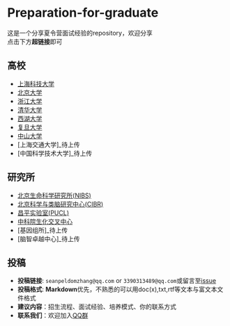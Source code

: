 # Preparation-for-graduate

这是一个分享夏令营面试经验的repository，欢迎分享  
点击下方**超链接**即可

## 高校

* [上海科技大学](https://github.com/CSUBioinformatics1801/Preparation-for-graduate/tree/main/%E4%B8%8A%E6%B5%B7%E7%A7%91%E6%8A%80%E5%A4%A7%E5%AD%A6)
* [北京大学](https://github.com/CSUBioinformatics1801/Preparation-for-graduate/tree/main/%E5%8C%97%E4%BA%AC%E5%A4%A7%E5%AD%A6)
* [浙江大学](https://github.com/CSUBioinformatics1801/Preparation-for-graduate/tree/main/%E6%B5%99%E6%B1%9F%E5%A4%A7%E5%AD%A6)
* [清华大学](https://github.com/CSUBioinformatics1801/Preparation-for-graduate/tree/main/%E6%B8%85%E5%8D%8E%E5%A4%A7%E5%AD%A6)
* [西湖大学](https://github.com/CSUBioinformatics1801/Preparation-for-graduate/tree/main/%E8%A5%BF%E6%B9%96%E5%A4%A7%E5%AD%A6)
* [复旦大学](https://github.com/CSUBioinformatics1801/Preparation-for-graduate/blob/main/%E5%A4%8D%E6%97%A6%E5%A4%A7%E5%AD%A6/%E5%A4%8D%E6%97%A6%E8%84%91%E7%A7%91%E5%AD%A6%E7%A0%94%E7%A9%B6%E9%99%A2.md)
* [中山大学](https://github.com/CSUBioinformatics1801/Preparation-for-graduate/blob/main/%E4%B8%AD%E5%B1%B1%E5%A4%A7%E5%AD%A6/%E4%B8%AD%E5%B1%B1%E7%94%9F%E7%A7%91%E9%99%A2.md)
* [上海交通大学]_待上传
* [中国科学技术大学]_待上传

## 研究所

* [北京生命科学研究所(NIBS)](https://github.com/CSUBioinformatics1801/Preparation-for-graduate/tree/main/%E5%8C%97%E4%BA%AC%E7%94%9F%E5%91%BD%E7%A7%91%E5%AD%A6%E7%A0%94%E7%A9%B6%E6%89%80)
* [北京科学与类脑研究中心(CIBR)](https://github.com/CSUBioinformatics1801/Preparation-for-graduate/tree/main/CIBR)
* [昌平实验室(PUCL)](https://github.com/CSUBioinformatics1801/Preparation-for-graduate/tree/main/%E6%98%8C%E5%B9%B3%E5%AE%9E%E9%AA%8C%E5%AE%A4)
* [中科院生化交叉中心](https://github.com/CSUBioinformatics1801/Preparation-for-graduate/blob/main/%E4%B8%AD%E7%A7%91%E9%99%A2%E7%A0%94%E7%A9%B6%E6%89%80/%E4%B8%AD%E7%A7%91%E9%99%A2%E7%94%9F%E5%8C%96%E4%BA%A4%E5%8F%89%E4%B8%AD%E5%BF%83/%E4%B8%AD%E7%A7%91%E9%99%A2%E7%94%9F%E5%8C%96%E4%BA%A4%E5%8F%89%E4%B8%AD%E5%BF%83.md)
* [基因组所]_待上传
* [脑智卓越中心]_待上传

## 投稿

* **投稿链接**: `seanpeldomzhang@qq.com` or `3390313489@qq.com`或留言至[issue](https://github.com/CSUBioinformatics1801/Preparation-for-graduate/issues)
* **投稿格式**: **Markdown**优先，不熟悉的可以用doc(x),txt,rtf等文本与富文本文件格式
* **建议内容**：招生流程、面试经验、培养模式、你的联系方式
* **联系我们**：欢迎加入[QQ群](https://jq.qq.com/?_wv=1027&k=Y2XDaFYL)
